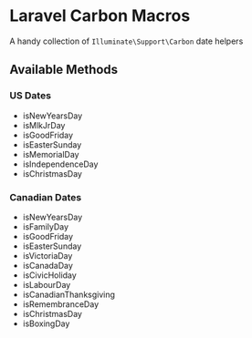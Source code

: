 # Laravel Carbon Macros

A handy collection of `Illuminate\Support\Carbon` date helpers

## Available Methods

### US Dates

- isNewYearsDay
- isMlkJrDay
- isGoodFriday
- isEasterSunday
- isMemorialDay
- isIndependenceDay
- isChristmasDay

### Canadian Dates

- isNewYearsDay
- isFamilyDay
- isGoodFriday
- isEasterSunday
- isVictoriaDay
- isCanadaDay
- isCivicHoliday
- isLabourDay
- isCanadianThanksgiving
- isRemembranceDay
- isChristmasDay
- isBoxingDay
